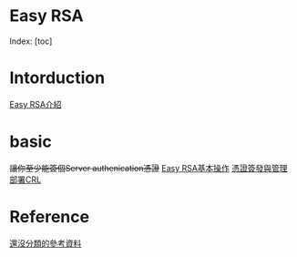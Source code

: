 # Easy RSA

Index:
[toc]

# Intorduction
[Easy RSA介紹](./Intorduction/Easy-RSA介紹.md)

# basic
~~讓你至少能簽個Server authenication憑證~~
[Easy RSA基本操作](./basic/Easy-RSA初始化與環境說明.md)
[憑證簽發與管理](./basic/憑證簽發與管理.md)
[部署CRL](./basic/部署CRL.md)


# Reference
[還沒分類的參考資料](不知道丟哪的參考資料.md)

